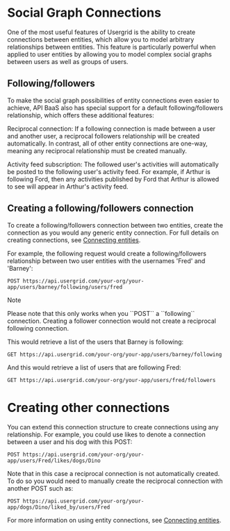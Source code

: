 # Social Graph Connections

One of the most useful features of Usergrid is the ability to create connections between entities, which allow you to model arbitrary relationships between entities. This feature is particularly powerful when applied to user entities by allowing you to model complex social graphs between users as well as groups of users.

## Following/followers
To make the social graph possibilities of entity connections even easier to achieve, API BaaS also has special support for a default following/followers relationship, which offers these additional features:

Reciprocal connection: If a following connection is made between a user and another user, a reciprocal followers relationship will be created automatically. In contrast, all of other entity connections are one-way, meaning any reciprocal relationship must be created manually.

Activity feed subscription: The followed user's activities will automatically be posted to the following user's activity feed. For example, if Arthur is following Ford, then any activities published by Ford that Arthur is allowed to see will appear in Arthur's activity feed.

## Creating a following/followers connection
To create a following/followers connection between two entities, create the connection as you would any generic entity connection. For full details on creating connections, see [Connecting entities](../entity-connections/connecting-entities.html). 

For example, the following request would create a following/followers relationship between two user entities with the usernames 'Fred' and 'Barney':

    POST https://api.usergrid.com/your-org/your-app/users/barney/following/users/fred

<div class="admonition note"> <p class="first admonition-title">Note</p> <p class="last">
Please note that this only works when you ``POST`` a ``following`` connection. Creating a follower connection would not create a reciprocal following connection.
</p></div>

This would retrieve a list of the users that Barney is following:

    GET https://api.usergrid.com/your-org/your-app/users/barney/following
    
And this would retrieve a list of users that are following Fred:

    GET https://api.usergrid.com/your-org/your-app/users/fred/followers
    
# Creating other connections
You can extend this connection structure to create connections using any relationship. For example, you could use likes to denote a connection between a user and his dog with this POST:

    POST https://api.usergrid.com/your-org/your-app/users/Fred/likes/dogs/Dino
    
Note that in this case a reciprocal connection is not automatically created. To do so you would need to manually create the reciprocal connection with another POST such as:

    POST https://api.usergrid.com/your-org/your-app/dogs/Dino/liked_by/users/Fred
    
For more information on using entity connections, see [Connecting entities](../entity-connections/connecting-entities.html).
